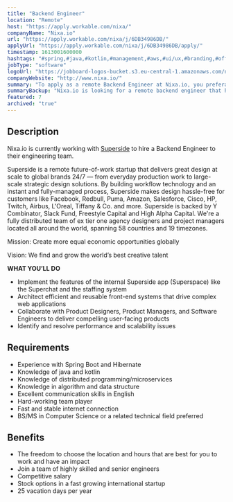 ```yaml
---
title: "Backend Engineer"
location: "Remote"
host: "https://apply.workable.com/nixa/"
companyName: "Nixa.io"
url: "https://apply.workable.com/nixa/j/6DB34986DB/"
applyUrl: "https://apply.workable.com/nixa/j/6DB34986DB/apply/"
timestamp: 1613001600000
hashtags: "#spring,#java,#kotlin,#management,#aws,#ui/ux,#branding,#office,#English"
jobType: "software"
logoUrl: "https://jobboard-logos-bucket.s3.eu-central-1.amazonaws.com/nixa-io"
companyWebsite: "http://www.nixa.io/"
summary: "To apply as a remote Backend Engineer at Nixa.io, you preferably need to have experience with Spring Boot and Hibernate."
summaryBackup: "Nixa.io is looking for a remote backend engineer that has experience in: #ui/ux, #spring, #java."
featured: 7
archived: "true"
---
```


## Description

Nixa.io is currently working with [Superside](https://www.superside.com/) to hire a Backend Engineer to their engineering team.

Superside is a remote future-of-work startup that delivers great design at scale to global brands 24/7 — from everyday production work to large-scale strategic design solutions. By building workflow technology and an instant and fully-managed process, Superside makes design hassle-free for customers like Facebook, Redbull, Puma, Amazon, Salesforce, Cisco, HP, Twitch, Airbus, L'Oreal, Tiffany & Co. and more. Superside is backed by Y Combinator, Slack Fund, Freestyle Capital and High Alpha Capital. We're a fully distributed team of ex tier one agency designers and project managers located all around the world, spanning 58 countries and 19 timezones.

Mission: Create more equal economic opportunities globally

Vision: We find and grow the world’s best creative talent

**WHAT YOU’LL DO**

*   Implement the features of the internal Superside app (Superspace) like the Superchat and the staffing system
*   Architect efficient and reusable front-end systems that drive complex web applications
*   Collaborate with Product Designers, Product Managers, and Software Engineers to deliver compelling user-facing products
*   Identify and resolve performance and scalability issues

## Requirements

*   Experience with Spring Boot and Hibernate
*   Knowledge of java and kotlin
*   Knowledge of distributed programming/microservices
*   Knowledge in algorithm and data structure
*   Excellent communication skills in English
*   Hard-working team player
*   Fast and stable internet connection
*   BS/MS in Computer Science or a related technical field preferred

## Benefits

*   The freedom to choose the location and hours that are best for you to work and have an impact
*   Join a team of highly skilled and senior engineers
*   Competitive salary
*   Stock options in a fast growing international startup
*   25 vacation days per year

